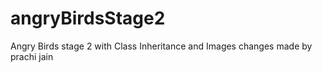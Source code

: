 # angryBirdsStage2
Angry Birds stage 2 with Class Inheritance and Images
changes made by prachi jain